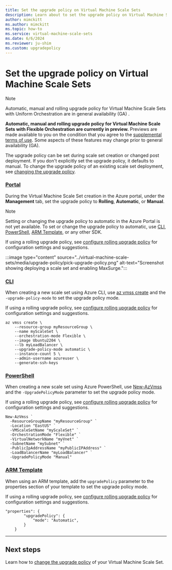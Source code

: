 ```yaml
---
title: Set the upgrade policy on Virtual Machine Scale Sets
description: Learn about to set the upgrade policy on Virtual Machine Scale Sets
author: mimckitt
ms.author: mimckitt
ms.topic: how-to
ms.service: virtual-machine-scale-sets
ms.date: 6/6/2024
ms.reviewer: ju-shim
ms.custom: upgradepolicy
---
```

# Set the upgrade policy on Virtual Machine Scale Sets

> [!NOTE]
> Automatic, manual and rolling upgrade policy for Virtual Machine Scale Sets with Uniform Orchestration are in general availability (GA) . 
>
>**Automatic, manual and rolling upgrade policy for Virtual Machine Scale Sets with Flexible Orchestration are currently in preview.** Previews are made available to you on the condition that you agree to the [supplemental terms of use](https://azure.microsoft.com/support/legal/preview-supplemental-terms/). Some aspects of these features may change prior to general availability (GA).

The upgrade policy can be set during scale set creation or changed post deployment. If you don't explicitly set the upgrade policy, it defaults to manual. To change the upgrade policy of an existing scale set deployment, see [changing the upgrade policy](virtual-machine-scale-sets-change-upgrade-policy.md).

### [Portal](#tab/portal)

During the Virtual Machine Scale Set creation in the Azure portal, under the **Management** tab, set the upgrade policy to **Rolling**, **Automatic**, or **Manual**. 

> [!NOTE]
> Setting or changing the upgrade policy to automatic in the Azure Portal is not yet available. To set or change the upgrade policy to automatic, use [CLI](#cli), [PowerShell](#powershell), [ARM Template](#arm-template), or any other SDK. 

If using a rolling upgrade policy, see [configure rolling upgrade policy](virtual-machine-scale-sets-configure-rolling-upgrades.md) for configuration settings and suggestions.

:::image type="content" source="../virtual-machine-scale-sets/media/upgrade-policy/pick-upgrade-policy.png" alt-text="Screenshot showing deploying a scale set and enabling MaxSurge.":::

### [CLI](#tab/cli)
When creating a new scale set using Azure CLI, use [az vmss create](/cli/azure/vmss#az-vmss-create) and the `-upgrade-policy-mode` to set the upgrade policy mode.  

If using a rolling upgrade policy, see [configure rolling upgrade policy](virtual-machine-scale-sets-configure-rolling-upgrades.md) for configuration settings and suggestions.

```azurecli-interactive
az vmss create \
    --resource-group myResourceGroup \
    --name myScaleSet \
    --orchestration-mode Flexible \
    --image Ubuntu2204 \
    --lb myLoadBalancer \
    --upgrade-policy-mode automatic \
    --instance-count 5 \
    --admin-username azureuser \
    --generate-ssh-keys
```

### [PowerShell](#tab/powershell)
When creating a new scale set using Azure PowerShell, use [New-AzVmss](/powershell/module/az.compute/new-azvmss) and the `-UpgradePolicyMode` parameter to set the upgrade policy mode.

If using a rolling upgrade policy, see [configure rolling upgrade policy](virtual-machine-scale-sets-configure-rolling-upgrades.md) for configuration settings and suggestions.

```azurepowershell-interactive
New-AzVmss `
  -ResourceGroupName "myResourceGroup" `
  -Location "EastUS" `
  -VMScaleSetName "myScaleSet" `
  -OrchestrationMode "Flexible" `
  -VirtualNetworkName "myVnet" `
  -SubnetName "mySubnet" `
  -PublicIpAddressName "myPublicIPAddress" `
  -LoadBalancerName "myLoadBalancer" `
  -UpgradePolicyMode "Manual"
```

### [ARM Template](#tab/template)
When using an ARM template, add the `upgradePolicy` parameter to the properties section of your template to set the upgrade policy mode. 

If using a rolling upgrade policy, see [configure rolling upgrade policy](virtual-machine-scale-sets-configure-rolling-upgrades.md) for configuration settings and suggestions.

```ARM
"properties": {
        "upgradePolicy": {
            "mode": "Automatic",
        }
    }
```
---


## Next steps
Learn how to [change the upgrade policy](virtual-machine-scale-sets-change-upgrade-policy.md) of your Virtual Machine Scale Set. 
